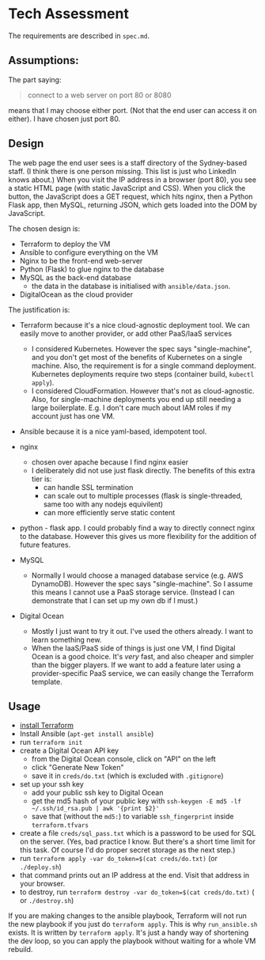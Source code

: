 # Tech Assessment

The requirements are described in `spec.md`.

## Assumptions:

The part saying:

> connect to a web server on port 80 or 8080

means that I may choose either port. (Not that the end user can access it on either).
I have chosen just port 80.


## Design

The web page the end user sees is a staff directory of the Sydney-based staff.
(I think there is one person missing. This list is just who LinkedIn knows about.)
When you visit the IP address in a browser (port 80), you see a static HTML page (with static JavaScript and CSS). 
When you click the button, the JavaScript does a GET request, which hits nginx, then a Python Flask app, then MySQL, returning JSON, which gets loaded into the DOM by JavaScript.

The chosen design is:

* Terraform to deploy the VM
* Ansible to configure everything on the VM
* Nginx to be the front-end web-server
* Python (Flask) to glue nginx to the database
* MySQL as the back-end database
   * the data in the database is initialised with `ansible/data.json`. 
* DigitalOcean as the cloud provider

The justification is:

* Terraform because it's a nice cloud-agnostic deployment tool.
  We can easily move to another provider, or add other PaaS/IaaS services
   * I considered Kubernetes. However the spec says "single-machine", and you don't get most of the benefits of Kubernetes on a single machine. Also, the requirement is for a single command deployment. Kubernetes deployments require two steps (container build, `kubectl apply`).  
   * I considered CloudFormation. However that's not as cloud-agnostic. Also, for single-machine deployments you end up still needing a large boilerplate. E.g. I don't care much about IAM roles if my account just has one VM.
* Ansible because it is a nice yaml-based, idempotent tool.
* nginx
  * chosen over apache because I find nginx easier
  * I deliberately did not use just flask directly. The benefits of this extra tier is:
    * can handle SSL termination
    * can scale out to multiple processes (flask is single-threaded, same too with any nodejs equivilent)
    * can more efficiently serve static content
* python - flask app. I could probably find a way to directly connect nginx to the database. However this gives us more flexibility for the addition of future features.
* MySQL
   * Normally I would choose a managed database service (e.g. AWS DynamoDB). However the spec says "single-machine". So I assume this means I cannot use a PaaS storage service. (Instead I can demonstrate that I can set up my own db if I must.)

* Digital Ocean
   * Mostly I just want to try it out. I've used the others already. I want to learn something new.
   * When the IaaS/PaaS side of things is just one VM, I find Digital Ocean is a good choice. It's *very* fast, and also cheaper and simpler than the bigger players. If we want to add a feature later using a provider-specific PaaS service, we can easily change the Terraform template.



## Usage

* [install Terraform](https://www.terraform.io/downloads.html)
* Install Ansible (`apt-get install ansible`)
* run `terraform init`
* create a Digital Ocean API key
   * from the Digital Ocean console, click on "API" on the left
   * click "Generate New Token"
   * save it in `creds/do.txt` (which is excluded with `.gitignore`)
* set up your ssh key
   * add your public ssh key to Digital Ocean
   * get the md5 hash of your public key with `ssh-keygen -E md5 -lf ~/.ssh/id_rsa.pub | awk '{print $2}'`
   * save that (without the `md5:`) to variable `ssh_fingerprint` inside `terraform.tfvars`
* create a file `creds/sql_pass.txt` which is a password to be used for SQL on the server. (Yes, bad practice I know. But there's a short time limit for this task. Of course I'd do proper secret storage as the next step.)
* run `terraform apply -var do_token=$(cat creds/do.txt)` (or `./deploy.sh`)
* that command prints out an IP address at the end. Visit that address in your browser.
* to destroy, run `terraform destroy -var do_token=$(cat creds/do.txt)` ( or `./destroy.sh`)

If you are making changes to the ansible playbook, Terraform will not run the new playbook if you just do `terraform apply`.
This is why `run_ansible.sh` exists. 
It is written by `terraform apply`. 
It's just a handy way of shortening the dev loop, so you can apply the playbook without waiting for a whole VM rebuild.


